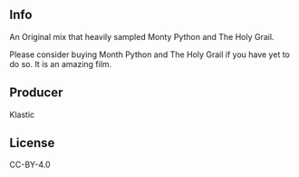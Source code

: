 ## Info 
An Original mix that heavily sampled Monty Python and The Holy Grail.

Please consider buying Month Python and The Holy Grail if you have yet to do so. It is an amazing film.

## Producer 
Klastic

## License
CC-BY-4.0